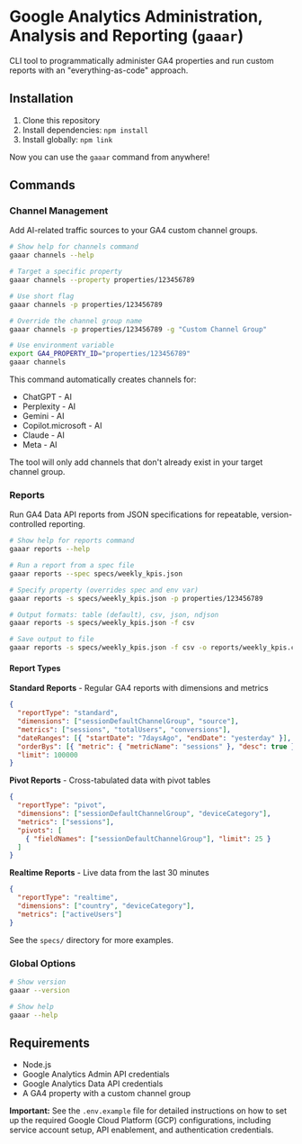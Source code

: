 # Google Analytics Administration, Analysis and Reporting (`gaaar`)

CLI tool to programmatically administer GA4 properties and run custom reports with an "everything-as-code" approach.

## Installation

1. Clone this repository
2. Install dependencies: `npm install`
3. Install globally: `npm link`

Now you can use the `gaaar` command from anywhere!

## Commands

### Channel Management

Add AI-related traffic sources to your GA4 custom channel groups.

```bash
# Show help for channels command
gaaar channels --help

# Target a specific property
gaaar channels --property properties/123456789

# Use short flag
gaaar channels -p properties/123456789

# Override the channel group name
gaaar channels -p properties/123456789 -g "Custom Channel Group"

# Use environment variable
export GA4_PROPERTY_ID="properties/123456789"
gaaar channels
```

This command automatically creates channels for:
- ChatGPT - AI
- Perplexity - AI  
- Gemini - AI
- Copilot.microsoft - AI
- Claude - AI
- Meta - AI

The tool will only add channels that don't already exist in your target channel group.

### Reports

Run GA4 Data API reports from JSON specifications for repeatable, version-controlled reporting.

```bash
# Show help for reports command
gaaar reports --help

# Run a report from a spec file
gaaar reports --spec specs/weekly_kpis.json

# Specify property (overrides spec and env var)
gaaar reports -s specs/weekly_kpis.json -p properties/123456789

# Output formats: table (default), csv, json, ndjson
gaaar reports -s specs/weekly_kpis.json -f csv

# Save output to file
gaaar reports -s specs/weekly_kpis.json -f csv -o reports/weekly_kpis.csv
```

#### Report Types

**Standard Reports** - Regular GA4 reports with dimensions and metrics
```json
{
  "reportType": "standard",
  "dimensions": ["sessionDefaultChannelGroup", "source"],
  "metrics": ["sessions", "totalUsers", "conversions"],
  "dateRanges": [{ "startDate": "7daysAgo", "endDate": "yesterday" }],
  "orderBys": [{ "metric": { "metricName": "sessions" }, "desc": true }],
  "limit": 100000
}
```

**Pivot Reports** - Cross-tabulated data with pivot tables
```json
{
  "reportType": "pivot",
  "dimensions": ["sessionDefaultChannelGroup", "deviceCategory"],
  "metrics": ["sessions"],
  "pivots": [
    { "fieldNames": ["sessionDefaultChannelGroup"], "limit": 25 }
  ]
}
```

**Realtime Reports** - Live data from the last 30 minutes
```json
{
  "reportType": "realtime",
  "dimensions": ["country", "deviceCategory"],
  "metrics": ["activeUsers"]
}
```

See the `specs/` directory for more examples.

### Global Options

```bash
# Show version
gaaar --version

# Show help
gaaar --help
```

## Requirements

- Node.js
- Google Analytics Admin API credentials
- Google Analytics Data API credentials  
- A GA4 property with a custom channel group

**Important:** See the `.env.example` file for detailed instructions on how to set up the required Google Cloud Platform (GCP) configurations, including service account setup, API enablement, and authentication credentials.

